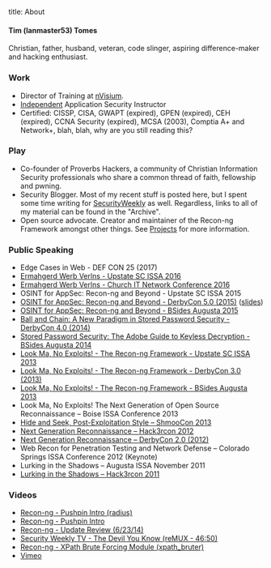 title: About

#### Tim (lanmaster53) Tomes

Christian, father, husband, veteran, code slinger, aspiring difference-maker and hacking enthusiast.

### Work

- Director of Training at [nVisium](https://www.nvisium.com).
- [Independent](/training/) Application Security Instructor
- Certified: CISSP, CISA, GWAPT (expired), GPEN (expired), CEH (expired), CCNA Security (expired), MCSA (2003), Comptia A+ and Network+, blah, blah, why are you still reading this?

### Play

- Co-founder of Proverbs Hackers, a community of Christian Information Security professionals who share a common thread of faith, fellowship and pwning.
- Security Blogger. Most of my recent stuff is posted here, but I spent some time writing for [SecurityWeekly](http://securityweekly.com/) as well. Regardless, links to all of my material can be found in the "Archive".
- Open source advocate. Creator and maintainer of the Recon-ng Framework amongst other things. See [Projects](/projects/) for more information.

### Public Speaking

- Edge Cases in Web - DEF CON 25 (2017)
- [Ermahgerd Werb Verlns - Upstate SC ISSA 2016](https://speakerdeck.com/lanmaster53/ermahgerd-werb-verlns)
- [Ermahgerd Werb Verlns - Church IT Network Conference 2016](https://speakerdeck.com/lanmaster53/ermahgerd-werb-verlns)
- OSINT for AppSec: Recon-ng and Beyond - Upstate SC ISSA 2015
- [OSINT for AppSec: Recon-ng and Beyond - DerbyCon 5.0 (2015)](http://youtu.be/zgz6QYpdzT8) ([slides](https://speakerdeck.com/lanmaster53/osint-for-appsec-recon-ng-and-beyond))
- [OSINT for AppSec: Recon-ng and Beyond - BSides Augusta 2015](http://youtu.be/hWgxvb2Se78)
- [Ball and Chain: A New Paradigm in Stored Password Security - DerbyCon 4.0 (2014)](http://youtu.be/GfyM8lFkjo8)
- [Stored Password Security: The Adobe Guide to Keyless Decryption - BSides Augusta 2014](http://youtu.be/C1UqwC0SZ7c)
- [Look Ma, No Exploits! - The Recon-ng Framework - Upstate SC ISSA 2013](https://speakerdeck.com/lanmaster53/look-ma-no-exploits-the-recon-ng-framework)
- [Look Ma, No Exploits! - The Recon-ng Framework - DerbyCon 3.0 (2013)](http://youtu.be/vkmNTNl6urw)
- [Look Ma, No Exploits! - The Recon-ng Framework - BSides Augusta 2013](http://youtu.be/DtaucOTXfZY)
- Look Ma, No Exploits! The Next Generation of Open Source Reconnaissance – Boise ISSA Conference 2013
- [Hide and Seek, Post-Exploitation Style – ShmooCon 2013](http://youtu.be/VJTrRMqHU5U)
- [Next Generation Reconnaissance – Hack3rcon 2012](http://youtu.be/jsmiJQ2dbw4)
- [Next Generation Reconnaissance – DerbyCon 2.0 (2012)](http://youtu.be/RCWZcEztNT8)
- Web Recon for Penetration Testing and Network Defense – Colorado Springs ISSA Conference 2012 (Keynote)
- Lurking in the Shadows – Augusta ISSA November 2011
- [Lurking in the Shadows – Hack3rcon 2011](http://youtu.be/ant3ir9cRME)

### Videos

- [Recon-ng - Pushpin Intro (radius)](http://youtu.be/eZV6hicvMdw)
- [Recon-ng - Pushpin Intro](http://youtu.be/BwopO7dxT98)
- [Recon-ng - Update Review (6/23/14)](http://youtu.be/VevMPCkd6aM)
- [Security Weekly TV - The Devil You Know (reMUX - 46:50)](http://blip.tv/securityweekly/the-devil-you-know-6719417)
- [Recon-ng - XPath Brute Forcing Module (xpath_bruter)](http://youtu.be/RKt7o9sOe0A)
- [Vimeo](https://vimeo.com/lanmaster53)
